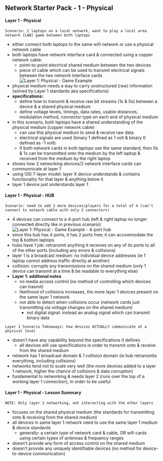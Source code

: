 ## Network Starter Pack - 1 - Physical ##

#### Layer 1 - Physical ####
`Scenario: 2 laptops on a local network, want to play a local area network (LAN) game between both laptops`
* either connect both laptops to the same wifi network or use a physical network cable
* both laptops have network interface card & connected using a copper network cable:
  * point-to-point electrical shared medium between the two devices
  * piece of cable which can be used to transmit electrical signals between the two network interface cards
![Layer 1: Physical - Game Example](https://i.postimg.cc/vHDd51yn/image5.png)
* physical medium needs a way to carry unstructured (raw) information (solved by Layer 1 standards aka specifications)
* **specifications:**
  * define how to transmit & receive raw bit streams (1s & 0s) between a device & a shared physical medium
  * define voltage levels, timings, data rates, usable distances, modulation method, connector type on each end of physical medium
* in this scenario, both laptops have a shared understanding of the physical medium (copper network cable)
  * can use this physical medium to send & receive raw data
  * electrical signals are used (binary 1 defined as 1 volt & binary 0 defined as -1 volt)
  * if both network cards in both laptops use the same standard, then 0s & 1s can be transmitted onto the medium by the left laptop & received from the medium by the right laptop
* shows how 2 networking devices/2 network interface cards can communnicate at layer 1
* using OSI 7-layer model: layer X device understands & contains functionality for that layer & anything below it 
* layer 1 device just understands layer 1
#### Layer 1 - Physical - HUB ####
`Scenario: need to add 2 more devices/players for a total of 4 (can't connect to network cable with only 2 connectors)`
* 4 devices can connect to a 4-port hub (left & right laptop no longer connected directly like in previous scenario)  
![Layer 1: Physical - Game Example - 4-port hub](https://i.postimg.cc/W1t02Kfp/image7.png)
* since this hub has 4 ports, it has 2 ports free; it can accommodate the top & bottom laptops  
* hubs have 1 job: retransmit anything it receives on any of its ports to all of the other ports (including any errors & collisions)
* layer 1 is a broadcast medium: no individual device addresses (ie 1 laptop cannot address traffic directly at another)
* collision: corrupts any transmissions on the shared medium (only 1 device can transmit at a time & be readable to everything else)
* **Layer 1: additonal notes**
  * no media access control (no method of controlling which devices can trasmit) 
  * likelihood of collisions increases, the more layer 1 devices present on the same layer 1 network
  * not able to detect when collisions occur (network cards just transmitting via voltage changes on the shared medium)
    * not digital signal: instead an analog signal which can transmit binary data

`Layer 1 Scenario Takeaways: how devices ACTUALLY communicate at a physical level`
* doesn't have any capability beyond the specifications it defines 
  * all devices will use specifications in order to transmit onto & receive from the shared medium
* network has 1 broadcast domain & 1 collision domain (ie hub retransmits everything, including collisions)
* networks tend not to scale very well (the more devices added to a layer 1 network, higher the chance of collisions & data corruption)
* fundamental to networking & needs layer 2 (runs over the top of a working layer 1 connection), in order to be useful  
#### Layer 1 - Physical - Lesson Summary ####  
`NOTE: Only layer 1 networking, not interacting with the other layers`
* focuses on the shared physical medium (the standards for transmitting onto & receiving from the shared medium)
* all devices in same layer 1 network need to use the same layer 1 medium & device standards
  * generally: a certain type of network card & cable, OR wifi cards using certain types of antennas & frequency ranges
* doesn't provide any form of access control on the shared medium
* doesn't provide any uniquely identifiable devices (no method for device-to-device communication)
    

